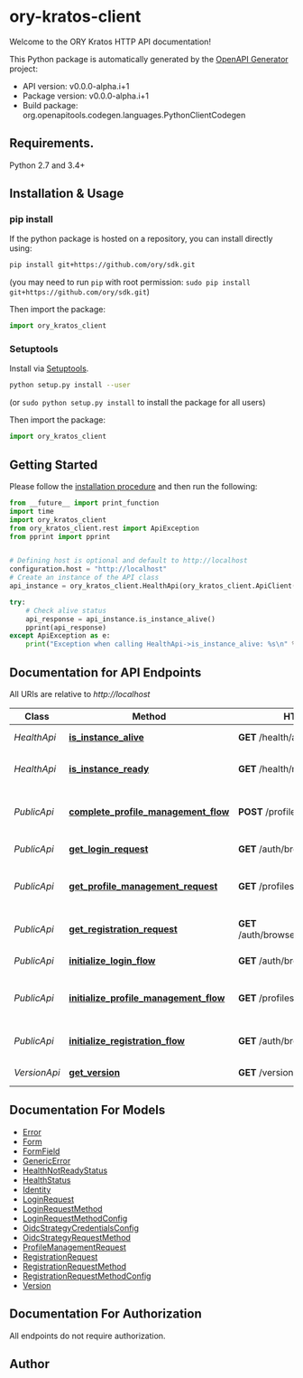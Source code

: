 # ory-kratos-client
Welcome to the ORY Kratos HTTP API documentation!

This Python package is automatically generated by the [OpenAPI Generator](https://openapi-generator.tech) project:

- API version: v0.0.0-alpha.i+1
- Package version: v0.0.0-alpha.i+1
- Build package: org.openapitools.codegen.languages.PythonClientCodegen

## Requirements.

Python 2.7 and 3.4+

## Installation & Usage
### pip install

If the python package is hosted on a repository, you can install directly using:

```sh
pip install git+https://github.com/ory/sdk.git
```
(you may need to run `pip` with root permission: `sudo pip install git+https://github.com/ory/sdk.git`)

Then import the package:
```python
import ory_kratos_client 
```

### Setuptools

Install via [Setuptools](http://pypi.python.org/pypi/setuptools).

```sh
python setup.py install --user
```
(or `sudo python setup.py install` to install the package for all users)

Then import the package:
```python
import ory_kratos_client
```

## Getting Started

Please follow the [installation procedure](#installation--usage) and then run the following:

```python
from __future__ import print_function
import time
import ory_kratos_client
from ory_kratos_client.rest import ApiException
from pprint import pprint


# Defining host is optional and default to http://localhost
configuration.host = "http://localhost"
# Create an instance of the API class
api_instance = ory_kratos_client.HealthApi(ory_kratos_client.ApiClient(configuration))

try:
    # Check alive status
    api_response = api_instance.is_instance_alive()
    pprint(api_response)
except ApiException as e:
    print("Exception when calling HealthApi->is_instance_alive: %s\n" % e)

```

## Documentation for API Endpoints

All URIs are relative to *http://localhost*

Class | Method | HTTP request | Description
------------ | ------------- | ------------- | -------------
*HealthApi* | [**is_instance_alive**](docs/HealthApi.md#is_instance_alive) | **GET** /health/alive | Check alive status
*HealthApi* | [**is_instance_ready**](docs/HealthApi.md#is_instance_ready) | **GET** /health/ready | Check readiness status
*PublicApi* | [**complete_profile_management_flow**](docs/PublicApi.md#complete_profile_management_flow) | **POST** /profiles | Complete Profile Management Flow
*PublicApi* | [**get_login_request**](docs/PublicApi.md#get_login_request) | **GET** /auth/browser/requests/login | Get Login Request
*PublicApi* | [**get_profile_management_request**](docs/PublicApi.md#get_profile_management_request) | **GET** /profiles/requests | Get Profile Management Request (via cookie)
*PublicApi* | [**get_registration_request**](docs/PublicApi.md#get_registration_request) | **GET** /auth/browser/requests/registration | Get Registration Request
*PublicApi* | [**initialize_login_flow**](docs/PublicApi.md#initialize_login_flow) | **GET** /auth/browser/login | Initialize a Login Flow
*PublicApi* | [**initialize_profile_management_flow**](docs/PublicApi.md#initialize_profile_management_flow) | **GET** /profiles | Initialize Profile Management Flow
*PublicApi* | [**initialize_registration_flow**](docs/PublicApi.md#initialize_registration_flow) | **GET** /auth/browser/registration | Initialize a Registration Flow
*VersionApi* | [**get_version**](docs/VersionApi.md#get_version) | **GET** /version | Get service version


## Documentation For Models

 - [Error](docs/Error.md)
 - [Form](docs/Form.md)
 - [FormField](docs/FormField.md)
 - [GenericError](docs/GenericError.md)
 - [HealthNotReadyStatus](docs/HealthNotReadyStatus.md)
 - [HealthStatus](docs/HealthStatus.md)
 - [Identity](docs/Identity.md)
 - [LoginRequest](docs/LoginRequest.md)
 - [LoginRequestMethod](docs/LoginRequestMethod.md)
 - [LoginRequestMethodConfig](docs/LoginRequestMethodConfig.md)
 - [OidcStrategyCredentialsConfig](docs/OidcStrategyCredentialsConfig.md)
 - [OidcStrategyRequestMethod](docs/OidcStrategyRequestMethod.md)
 - [ProfileManagementRequest](docs/ProfileManagementRequest.md)
 - [RegistrationRequest](docs/RegistrationRequest.md)
 - [RegistrationRequestMethod](docs/RegistrationRequestMethod.md)
 - [RegistrationRequestMethodConfig](docs/RegistrationRequestMethodConfig.md)
 - [Version](docs/Version.md)


## Documentation For Authorization

 All endpoints do not require authorization.

## Author




